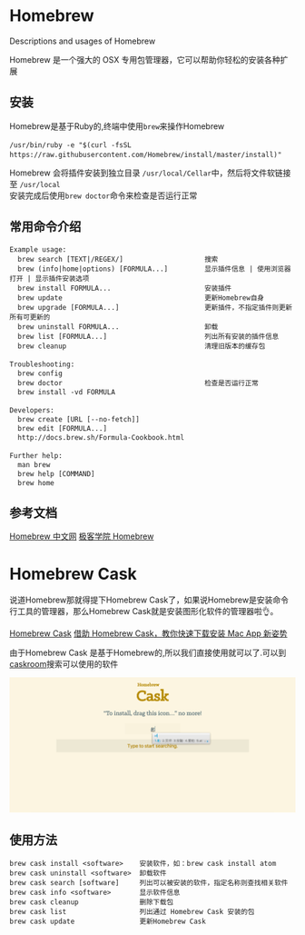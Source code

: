 # Homebrew
Descriptions and usages of Homebrew

Homebrew 是一个强大的 OSX 专用包管理器，它可以帮助你轻松的安装各种扩展

## 安装

Homebrew是基于Ruby的,终端中使用`brew`来操作Homebrew

`/usr/bin/ruby -e "$(curl -fsSL https://raw.githubusercontent.com/Homebrew/install/master/install)"`

Homebrew 会将插件安装到独立目录 `/usr/local/Cellar`中，然后将文件软链接至 `/usr/local`    
安装完成后使用`brew doctor`命令来检查是否运行正常

## 常用命令介绍

```shell
Example usage:
  brew search [TEXT|/REGEX/]                    搜索
  brew (info|home|options) [FORMULA...]         显示插件信息 | 使用浏览器打开 | 显示插件安装选项
  brew install FORMULA...                       安装插件
  brew update                                   更新Homebrew自身
  brew upgrade [FORMULA...]                     更新插件，不指定插件则更新所有可更新的
  brew uninstall FORMULA...                     卸载
  brew list [FORMULA...]                        列出所有安装的插件信息
  brew cleanup                                  清理旧版本的缓存包

Troubleshooting:
  brew config
  brew doctor                                   检查是否运行正常
  brew install -vd FORMULA

Developers:
  brew create [URL [--no-fetch]]
  brew edit [FORMULA...]
  http://docs.brew.sh/Formula-Cookbook.html

Further help:
  man brew
  brew help [COMMAND]
  brew home
```


## 参考文档

[Homebrew 中文网](http://brew.sh/index_zh-cn.html)
[极客学院 Homebrew](http://wiki.jikexueyuan.com/project/mac-dev-setup/homebrew.html)


# Homebrew Cask

说道Homebrew那就得提下Homebrew Cask了，如果说Homebrew是安装命令行工具的管理器，那么Homebrew Cask就是安装图形化软件的管理器啦👌。

[Homebrew Cask](https://caskroom.github.io/)
[借助 Homebrew Cask，教你快速下载安装 Mac App 新姿势](http://sspai.com/32857)

由于Homebrew Cask 是基于Homebrew的,所以我们直接使用就可以了.可以到[caskroom](https://caskroom.github.io/search)搜索可以使用的软件

<img src="./01.gif">

## 使用方法

```shell
brew cask install <software>    安装软件，如：brew cask install atom 
brew cask uninstall <software>  卸载软件
brew cask search [software]     列出可以被安装的软件，指定名称则查找相关软件
brew cask info <software>       显示软件信息
brew cask cleanup               删除下载包
brew cask list                  列出通过 Homebrew Cask 安装的包
brew cask update                更新Homebrew Cask
```
